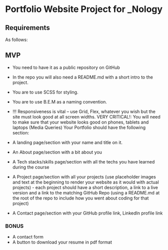 # Portfolio Website Project for _Nology

## Requirements

As follows:

## MVP

- You need to have it as a public repository on GitHub
- In the repo you will also need a README.md with a short intro to the project.
- You are to use SCSS for styling.
- You are to use B.E.M as a naming convention.
- !!! Responsiveness is vital – use Grid, Flex, whatever you wish but the site must look good at all screen widths.
  VERY CRITICAL!: You will need to make sure that your website looks good on phones, tablets and laptops (Media Queries)
  Your Portfolio should have the following section:

- A landing page/section with your name and title on it.
- An About page/section with a bit about you
- A Tech stacks/skills page/section with all the techs you have learned during the course
- A Project page/section with all your projects (use placeholder images and text at the beginning to render your website as it would with actual projects) - each project should have a short description, a link to a live version and a link to the matching GitHub Repo (using a README.md at the root of the repo to include how you went about coding for that project)
- A Contact page/section with your GitHub profile link, LinkedIn profile link

### BONUS

- A contact form
- A button to download your resume in pdf format